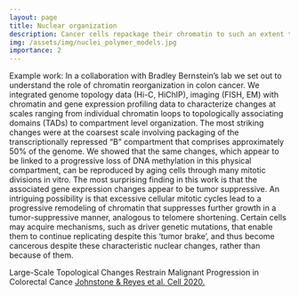 ```yaml
---
layout: page
title: Nuclear organization
description: Cancer cells repackage their chromatin to such an extent that the microscopically visible changes form the basis for diagnosis of disease. Despite this, the underlying molecular changes remain largely unclear. We are interested in using imaging and 3-D genome mapping techniques to link diagnostic nuclear morphologies to gene activity and to understand their relationship to cell state and disease progression.
img: /assets/img/nuclei_polymer_models.jpg
importance: 2
---
```

Example work:
In a collaboration with Bradley Bernstein’s lab we set out to understand the role of chromatin reorganization in colon cancer. We integrated genome topology data (Hi-C, HiChIP),  imaging (FISH, EM) with chromatin and gene expression profiling data to characterize changes at scales ranging from individual chromatin loops to topologically associating domains (TADs) to compartment level organization. The most striking changes were at the coarsest scale involving packaging of the transcriptionally repressed “B” compartment that comprises approximately 50% of the genome. We showed that the same changes, which appear to be linked to a progressive loss of DNA methylation in this physical compartment, can be reproduced by aging cells through many mitotic divisions in vitro. The most surprising finding in this work is that the associated gene expression changes appear to be tumor suppressive. An intriguing possibility is that excessive cellular mitotic cycles lead to a progressive remodeling of chromatin that suppresses further growth in a tumor-suppressive manner, analogous to telomere shortening. Certain cells may acquire mechanisms, such as driver genetic mutations, that enable them to continue replicating despite this ‘tumor brake’, and thus become cancerous despite these characteristic nuclear changes, rather than because of them. 


<div class="row">
    <div class="col-sm mt-3 mt-md-0 center-row">
        <img class="img-fluid rounded z-depth-1" src="{{ '/assets/img/2020_cell.jpg' | relative_url }}" alt="" title="2020 Johnstone & Reyes"/>
    </div>
</div>
<div class="caption">
    Large-Scale Topological Changes Restrain Malignant Progression in Colorectal Cance 
    <a href="https://www.cell.com/cell/fulltext/S0092-8674(20)30938-7">Johnstone & Reyes et al. Cell 2020.</a> 
</div>

